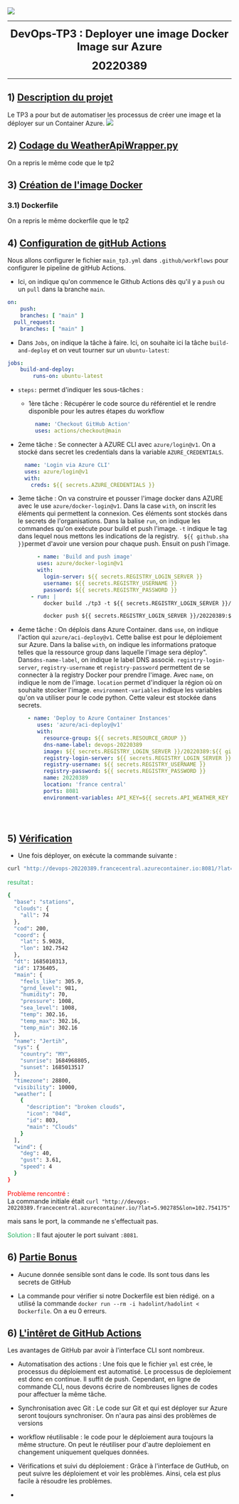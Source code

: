 <div class="pull-left"> 
<img src="https://res.cloudinary.com/practicaldev/image/fetch/s--lBhxYAou--/c_imagga_scale,f_auto,fl_progressive,h_900,q_auto,w_1600/https://raw.githubusercontent.com/Pwd9000-ML/blog-devto/main/posts/2022/GitHub-Docker-Runner-Azure-Part4/assets/main.png" > 
</div> 

---
<center> <b> <FONT size="5pt">DevOps-TP3 : Deployer une image Docker Image sur Azure

20220389 </FONT></b></center> 

---  

## 1) <u>Description du projet </u>  

Le TP3 a pour but de automatiser les processus de créer une image et la déployer sur un Container Azure.
<img src="https://repository-images.githubusercontent.com/225716226/6762dd00-6aa2-11ea-912d-7cfb0e2457f6" > 
</div>   

## 2) <u>Codage du WeatherApiWrapper.py </u>

On a repris le même code que le tp2

## 3) <u>Création de l'image Docker</u>

### 3.1) Dockerfile  
On a repris le même dockerfile que le tp2

## 4) <u>Configuration de gitHub Actions</u>

Nous allons configurer le fichier `main_tp3.yml` dans `.github/workflows` pour configurer le pipeline de gitHub Actions.  

- Ici, on indique qu'on commence le Github Actions dès qu'il y a `push` ou un `pull` dans la branche `main`.      
```yml
on:  
  	push:  
    branches: [ "main" ]
  pull_request:  
    branches: [ "main" ]
```

- Dans `Jobs`, on indique la tâche à faire. Ici, on souhaite ici la tâche `build-and-deploy` et on veut tourner sur un `ubuntu-latest`:

```yml
jobs:
    build-and-deploy:
        runs-on: ubuntu-latest
```

- `steps:` permet d'indiquer les sous-tâches  :   
  - 1ère tâche : Récupérer le code source du référentiel et le rendre disponible pour les autres étapes du workflow   
    ```yml
      name: 'Checkout GitHub Action'
      uses: actions/checkout@main
    ```

- 2eme tâche : Se connecter à AZURE CLI avec  `azure/login@v1`. On a stocké dans secret les credentials dans la variable `AZURE_CREDENTIALS`.

    ```yml
      name: 'Login via Azure CLI'
      uses: azure/login@v1
      with:
        creds: ${{ secrets.AZURE_CREDENTIALS }}
    ```

- 3eme tâche : On va construire et pousser l'image docker dans AZURE avec le use `azure/docker-login@v1`. Dans la case `with`, on inscrit les éléments qui permettent la connexion. Ces éléments sont stockés dans le secrets de l'organisations. Dans la balise `run`, on indique les commandes qu'on exécute pour build et push l'image. `-t` indique le tag dans lequel nous mettons les indications de la registry. ` ${{ github.sha }}`permet d'avoir une version pour chaque push. Ensuit on push l'image.
    ```yml
          - name: 'Build and push image'
          uses: azure/docker-login@v1
          with:
            login-server: ${{ secrets.REGISTRY_LOGIN_SERVER }}
            username: ${{ secrets.REGISTRY_USERNAME }}
            password: ${{ secrets.REGISTRY_PASSWORD }}
        - run: |
            docker build ./tp3 -t ${{ secrets.REGISTRY_LOGIN_SERVER }}/20220389:${{ github.sha }}

            docker push ${{ secrets.REGISTRY_LOGIN_SERVER }}/20220389:${{ github.sha }}
    ```

- 4eme tâche : On déplois dans Azure Container. dans `use`, on indique l'action qui `azure/aci-deploy@v1`. Cette balise est pour le déploiement sur Azure. Dans la balise `with`, on indique les informations pratoque telles que la ressource group dans laquelle l'image sera déploy". Dans`dns-name-label`, on indique le label DNS associé. `registry-login-server`, `registry-username` et  `registry-password` permettent de se connecter à la registry Docker pour prendre l'image. Avec `name`, on indique le nom de l'image. `location` permet d'indiquer la région où on souhaite stocker l'image. `environment-variables` indique les variables qu'on va utiliser pour le code python. Cette valeur est stockée dans secrets.
    ```yml
       - name: 'Deploy to Azure Container Instances'
          uses: 'azure/aci-deploy@v1'
          with:
            resource-group: ${{ secrets.RESOURCE_GROUP }}
            dns-name-label: devops-20220389
            image: ${{ secrets.REGISTRY_LOGIN_SERVER }}/20220389:${{ github.sha }}
            registry-login-server: ${{ secrets.REGISTRY_LOGIN_SERVER }}
            registry-username: ${{ secrets.REGISTRY_USERNAME }}
            registry-password: ${{ secrets.REGISTRY_PASSWORD }}
            name: 20220389
            location: 'france central'
            ports: 8081
            environment-variables: API_KEY=${{ secrets.API_WEATHER_KEY }}





## 5) <u>Vérification</u>

- Une fois déployer, on exécute la commande suivante : 
```bash
curl "http://devops-20220389.francecentral.azurecontainer.io:8081/?lat=5.902785&lon=102.754175"
```

<span style="color: #26B260">resultat</span> :
```bash
{
  "base": "stations",
  "clouds": {
    "all": 74
  },
  "cod": 200,
  "coord": {
    "lat": 5.9028,
    "lon": 102.7542
  },
  "dt": 1685010313,
  "id": 1736405,
  "main": {
    "feels_like": 305.9,
    "grnd_level": 981,
    "humidity": 70,
    "pressure": 1008,
    "sea_level": 1008,
    "temp": 302.16,
    "temp_max": 302.16,
    "temp_min": 302.16
  },
  "name": "Jertih",
  "sys": {
    "country": "MY",
    "sunrise": 1684968805,
    "sunset": 1685013517
  },
  "timezone": 28800,
  "visibility": 10000,
  "weather": [
    {
      "description": "broken clouds",
      "icon": "04d",
      "id": 803,
      "main": "Clouds"
    }
  ],
  "wind": {
    "deg": 40,
    "gust": 3.61,
    "speed": 4
  }
}
```

<span style="color: #FF0000"> Problème rencontré</span> :  
La commande initiale était `curl "http://devops-20220389.francecentral.azurecontainer.io/?lat=5.902785&lon=102.754175"`

mais sans le port, la commande ne s'effectuait pas.

<span style="color: #26B260"> Solution</span> :  Il faut ajouter le port suivant 
`:8081`.

## 6) <u>Partie Bonus</u>

- Aucune donnée sensible sont dans le code. Ils sont tous dans les secrets de GitHub

- La commande pour vérifier si notre Dockerfile est bien rédigé. on a utilisé la commande `docker run --rm -i hadolint/hadolint < Dockerfile`. On a eu 0 erreurs.

## 6) <u>L'intêret de GitHub Actions </u>
Les avantages de GitHub par avoir à l'interface CLI sont nombreux.

- Automatisation des actions : Une fois que le fichier `yml` est crée, le processus du déploiement est automatisé. Le processus de deploiement est donc en continue. Il suffit de push. Cependant, en ligne de commande CLI, nous devons écrire de nombreuses lignes de codes pour affectuer la même tâche.

- Synchronisation avec Git : Le code sur Git et qui est déployer sur Azure seront toujours synchroniser. On n'aura pas ainsi des problèmes de versions 

- workflow réutilisable : le code pour le déploiement aura toujours la même structure. On peut le réutiliser pour d'autre deploiement en changement uniquement quelques données.

- Vérifications et suivi du déploiement :
Grâce à l'interface de GutHub, on peut suivre les déploiement et voir les problèmes. Ainsi, cela est plus facile à résoudre les problèmes.

-
